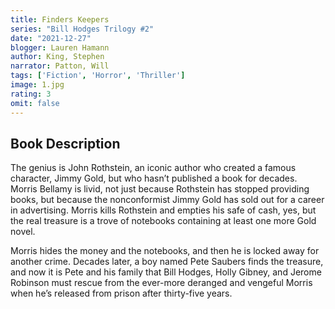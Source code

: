 ```yaml
---
title: Finders Keepers
series: "Bill Hodges Trilogy #2"
date: "2021-12-27"
blogger: Lauren Hamann
author: King, Stephen
narrator: Patton, Will
tags: ['Fiction', 'Horror', 'Thriller']
image: 1.jpg
rating: 3
omit: false
---
```




## Book Description

The genius is John Rothstein, an iconic author who created a famous character, Jimmy Gold, but who hasn’t published a book for decades. Morris Bellamy is livid, not just because Rothstein has stopped providing books, but because the nonconformist Jimmy Gold has sold out for a career in advertising. Morris kills Rothstein and empties his safe of cash, yes, but the real treasure is a trove of notebooks containing at least one more Gold novel.

Morris hides the money and the notebooks, and then he is locked away for another crime. Decades later, a boy named Pete Saubers finds the treasure, and now it is Pete and his family that Bill Hodges, Holly Gibney, and Jerome Robinson must rescue from the ever-more deranged and vengeful Morris when he’s released from prison after thirty-five years.